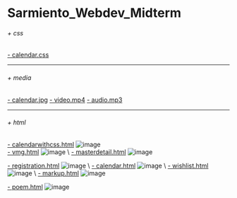 # Sarmiento_Webdev_Midterm
###### + css
  [- calendar.css](https://vannirriesarmiento.github.io/Sarmiento_Webdev_Midterm/calendar.css)
***
###### + media
  [- calendar.jpg](https://vannirriesarmiento.github.io/Sarmiento_Webdev_Midterm/calendar.jpg)
  [- video.mp4](https://vannirriesarmiento.github.io/Sarmiento_Webdev_Midterm/video.mp4)
  [- audio.mp3](https://vannirriesarmiento.github.io/Sarmiento_Webdev_Midterm/audio.mp3)
***
###### + html
[- calendarwithcss.html](https://vannirriesarmiento.github.io/Sarmiento_Webdev_Midterm/calendarwithcss.html)
![image](https://user-images.githubusercontent.com/70186432/194728740-67e553ae-19f4-40b1-9adb-acc8ba8fdec2.png)
\
[- vmg.html](https://vannirriesarmiento.github.io/Sarmiento_Webdev_Midterm/vmg.html)
![image](https://user-images.githubusercontent.com/70186432/194728904-9ed3d045-c911-46c0-a671-b715cdaf9609.png)
\\
[- masterdetail.html](https://vannirriesarmiento.github.io/Sarmiento_Webdev_Midterm/masterdetail.html)
![image](https://user-images.githubusercontent.com/70186432/194728963-5727798c-914d-4cba-8325-c244db574cbf.png)

[- registration.html](https://vannirriesarmiento.github.io/Sarmiento_Webdev_Midterm/registration.html)
![image](https://user-images.githubusercontent.com/70186432/194730881-8ef3edb4-365c-4cb9-8c65-5287852c3434.png)
\\
[- calendar.html](https://vannirriesarmiento.github.io/Sarmiento_Webdev_Midterm/calendar.html)
![image](https://user-images.githubusercontent.com/70186432/194730896-182f6cf3-dd93-4407-a685-b84e06e1cdbb.png)
\\
[- wishlist.html](https://vannirriesarmiento.github.io/Sarmiento_Webdev_Midterm/wishlist.html)
![image](https://user-images.githubusercontent.com/70186432/194730906-e2da4736-c8a8-4913-9a36-3d80c05fbcd0.png)
\\
[- markup.html](https://vannirriesarmiento.github.io/Sarmiento_Webdev_Midterm/markup.html)
![image](https://user-images.githubusercontent.com/70186432/194730914-1eea6978-84cd-40ac-b803-f2335d6ccb85.png)

[- poem.html](https://vannirriesarmiento.github.io/Sarmiento_Webdev_Midterm/poem.html)
![image](https://user-images.githubusercontent.com/70186432/194730925-0054cc59-ea86-4b98-bc1c-b572d172d101.png)

